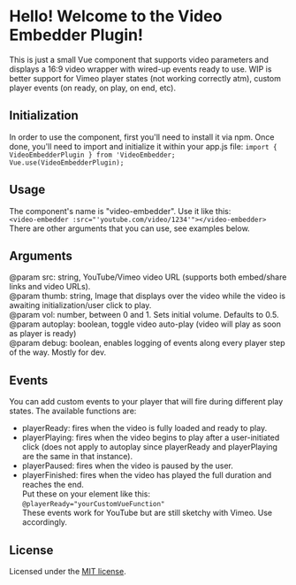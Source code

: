 # Hello! Welcome to the Video Embedder Plugin!

This is just a small Vue component that supports video parameters and displays a 16:9 video wrapper with wired-up events ready to use. WIP is better support for Vimeo player states (not working correctly atm), custom player events (on ready, on play, on end, etc).

## Initialization
In order to use the component, first you'll need to install it via npm.
Once done, you'll need to import and initialize it within your app.js file:
`import { VideoEmbedderPlugin } from 'VideoEmbedder;`\
`Vue.use(VideoEmbedderPlugin);`

## Usage
The component's name is "video-embedder". Use it like this:\
`<video-embedder :src="'youtube.com/video/1234'"></video-embedder>`\
There are other arguments that you can use, see examples below.

## Arguments
@param src: string, YouTube/Vimeo video URL (supports both embed/share links and video URLs).\
@param thumb: string, Image that displays over the video while the video is awaiting initialization/user click to play.\
@param vol: number, between 0 and 1. Sets initial volume. Defaults to 0.5.\
@param autoplay: boolean, toggle video auto-play (video will play as soon as player is ready)\
@param debug: boolean, enables logging of events along every player step of the way. Mostly for dev.

## Events
You can add custom events to your player that will fire during different play states. The available functions are:
- playerReady: fires when the video is fully loaded and ready to play.
- playerPlaying: fires when the video begins to play after a user-initiated click (does not apply to autoplay since playerReady and playerPlaying are the same in that instance).
- playerPaused: fires when the video is paused by the user.
- playerFinished: fires when the video has played the full duration and reaches the end.\
Put these on your element like this:\
`@playerReady="yourCustomVueFunction"`\
These events work for YouTube but are still sketchy with Vimeo. Use accordingly.

## License
Licensed under the [MIT license](http://opensource.org/licenses/MIT).
